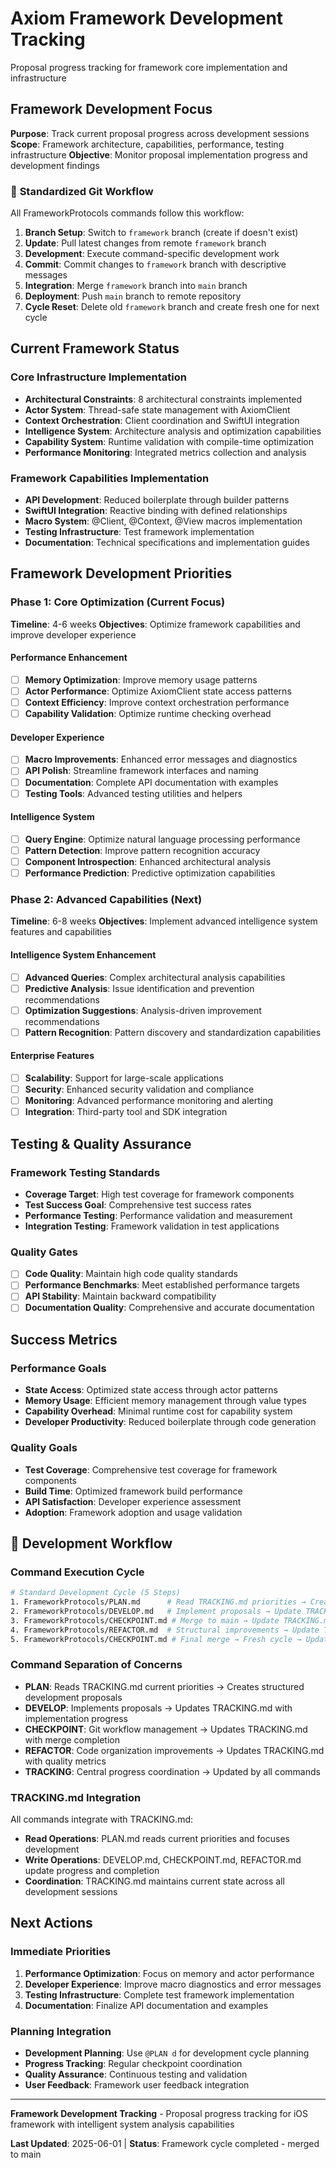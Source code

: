 # Axiom Framework Development Tracking

Proposal progress tracking for framework core implementation and infrastructure

## Framework Development Focus

**Purpose**: Track current proposal progress across development sessions
**Scope**: Framework architecture, capabilities, performance, testing infrastructure
**Objective**: Monitor proposal implementation progress and development findings

### 🔄 **Standardized Git Workflow**
All FrameworkProtocols commands follow this workflow:
1. **Branch Setup**: Switch to `framework` branch (create if doesn't exist)
2. **Update**: Pull latest changes from remote `framework` branch
3. **Development**: Execute command-specific development work
4. **Commit**: Commit changes to `framework` branch with descriptive messages
5. **Integration**: Merge `framework` branch into `main` branch
6. **Deployment**: Push `main` branch to remote repository
7. **Cycle Reset**: Delete old `framework` branch and create fresh one for next cycle

## Current Framework Status

### Core Infrastructure Implementation
- **Architectural Constraints**: 8 architectural constraints implemented
- **Actor System**: Thread-safe state management with AxiomClient
- **Context Orchestration**: Client coordination and SwiftUI integration  
- **Intelligence System**: Architecture analysis and optimization capabilities
- **Capability System**: Runtime validation with compile-time optimization
- **Performance Monitoring**: Integrated metrics collection and analysis

### Framework Capabilities Implementation
- **API Development**: Reduced boilerplate through builder patterns
- **SwiftUI Integration**: Reactive binding with defined relationships
- **Macro System**: @Client, @Context, @View macros implementation
- **Testing Infrastructure**: Test framework implementation
- **Documentation**: Technical specifications and implementation guides

## Framework Development Priorities

### Phase 1: Core Optimization (Current Focus)
**Timeline**: 4-6 weeks
**Objectives**: Optimize framework capabilities and improve developer experience

#### Performance Enhancement
- [ ] **Memory Optimization**: Improve memory usage patterns
- [ ] **Actor Performance**: Optimize AxiomClient state access patterns
- [ ] **Context Efficiency**: Improve context orchestration performance
- [ ] **Capability Validation**: Optimize runtime checking overhead

#### **Developer Experience**
- [ ] **Macro Improvements**: Enhanced error messages and diagnostics
- [ ] **API Polish**: Streamline framework interfaces and naming
- [ ] **Documentation**: Complete API documentation with examples
- [ ] **Testing Tools**: Advanced testing utilities and helpers

#### **Intelligence System**
- [ ] **Query Engine**: Optimize natural language processing performance
- [ ] **Pattern Detection**: Improve pattern recognition accuracy
- [ ] **Component Introspection**: Enhanced architectural analysis
- [ ] **Performance Prediction**: Predictive optimization capabilities

### Phase 2: Advanced Capabilities (Next)
**Timeline**: 6-8 weeks
**Objectives**: Implement advanced intelligence system features and capabilities

#### Intelligence System Enhancement
- [ ] **Advanced Queries**: Complex architectural analysis capabilities
- [ ] **Predictive Analysis**: Issue identification and prevention recommendations
- [ ] **Optimization Suggestions**: Analysis-driven improvement recommendations
- [ ] **Pattern Recognition**: Pattern discovery and standardization capabilities

#### **Enterprise Features**
- [ ] **Scalability**: Support for large-scale applications
- [ ] **Security**: Enhanced security validation and compliance
- [ ] **Monitoring**: Advanced performance monitoring and alerting
- [ ] **Integration**: Third-party tool and SDK integration

## Testing & Quality Assurance

### Framework Testing Standards
- **Coverage Target**: High test coverage for framework components
- **Test Success Goal**: Comprehensive test success rates
- **Performance Testing**: Performance validation and measurement
- **Integration Testing**: Framework validation in test applications

### **Quality Gates**
- [ ] **Code Quality**: Maintain high code quality standards
- [ ] **Performance Benchmarks**: Meet established performance targets
- [ ] **API Stability**: Maintain backward compatibility
- [ ] **Documentation Quality**: Comprehensive and accurate documentation

## Success Metrics

### Performance Goals
- **State Access**: Optimized state access through actor patterns
- **Memory Usage**: Efficient memory management through value types
- **Capability Overhead**: Minimal runtime cost for capability system
- **Developer Productivity**: Reduced boilerplate through code generation

### Quality Goals
- **Test Coverage**: Comprehensive test coverage for framework components
- **Build Time**: Optimized framework build performance
- **API Satisfaction**: Developer experience assessment
- **Adoption**: Framework adoption and usage validation

## 🔄 **Development Workflow**

### **Command Execution Cycle**
```bash
# Standard Development Cycle (5 Steps)
1. FrameworkProtocols/PLAN.md      # Read TRACKING.md priorities → Create proposals
2. FrameworkProtocols/DEVELOP.md   # Implement proposals → Update TRACKING.md progress
3. FrameworkProtocols/CHECKPOINT.md # Merge to main → Update TRACKING.md completion
4. FrameworkProtocols/REFACTOR.md  # Structural improvements → Update TRACKING.md quality
5. FrameworkProtocols/CHECKPOINT.md # Final merge → Fresh cycle → Update TRACKING.md
```

### **Command Separation of Concerns**
- **PLAN**: Reads TRACKING.md current priorities → Creates structured development proposals
- **DEVELOP**: Implements proposals → Updates TRACKING.md with implementation progress
- **CHECKPOINT**: Git workflow management → Updates TRACKING.md with merge completion
- **REFACTOR**: Code organization improvements → Updates TRACKING.md with quality metrics
- **TRACKING**: Central progress coordination → Updated by all commands

### **TRACKING.md Integration**
All commands integrate with TRACKING.md:
- **Read Operations**: PLAN.md reads current priorities and focuses development
- **Write Operations**: DEVELOP.md, CHECKPOINT.md, REFACTOR.md update progress and completion
- **Coordination**: TRACKING.md maintains current state across all development sessions

## Next Actions

### Immediate Priorities
1. **Performance Optimization**: Focus on memory and actor performance
2. **Developer Experience**: Improve macro diagnostics and error messages
3. **Testing Infrastructure**: Complete test framework implementation
4. **Documentation**: Finalize API documentation and examples

### Planning Integration
- **Development Planning**: Use `@PLAN d` for development cycle planning
- **Progress Tracking**: Regular checkpoint coordination
- **Quality Assurance**: Continuous testing and validation
- **User Feedback**: Framework user feedback integration

---

**Framework Development Tracking** - Proposal progress tracking for iOS framework with intelligent system analysis capabilities

**Last Updated**: 2025-06-01 | **Status**: Framework cycle completed - merged to main